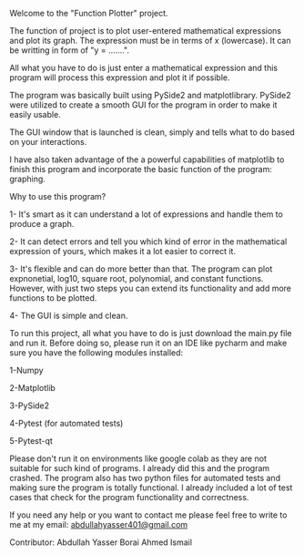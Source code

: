 Welcome to the "Function Plotter" project. 

The function of project is to plot user-entered mathematical expressions and plot its graph. The expression must be in terms of x (lowercase). It can be writting in form of "y = .......".

All what you have to do is just enter a mathematical expression and this program will process this expression and plot it if possible. 

The program was basically built using PySide2 and matplotlibrary. PySide2 were utilized to create a smooth GUI for the program in order to make it easily usable. 

The GUI window that is launched is clean, simply and tells what to do based on your interactions.

I have also taken advantage of the a powerful capabilities of matplotlib to finish this program and incorporate the basic function of the program: graphing. 

Why to use this program?

1- It's smart as it can understand a lot of expressions and handle them to produce a graph.

2- It can detect errors and tell you which kind of error in the mathematical expression of yours, which makes it a lot easier to correct it.

3- It's flexible and can do more better than that. The program can plot expnonetial, log10, square root, polynomial, and constant functions. However, with just two steps
you can extend its functionality and add more functions to be plotted.

4- The GUI is simple and clean.

To run this project, all what you have to do is just download the main.py file and run it. Before doing so, please run it on an IDE like pycharm and make sure you have the following modules installed:

1-Numpy

2-Matplotlib

3-PySide2

4-Pytest (for automated tests)

5-Pytest-qt

Please don't run it on environments like google colab as they are not suitable for such kind of programs. I already did this and the program crashed.
The program also has two python files for automated tests and making sure the program is totally functional. I already included a lot of test cases
that check for the program functionality and correctness. 

If you need any help or you want to contact me please feel free to write to me at my email: abdullahyasser401@gmail.com

Contributor: Abdullah Yasser Borai Ahmed Ismail
